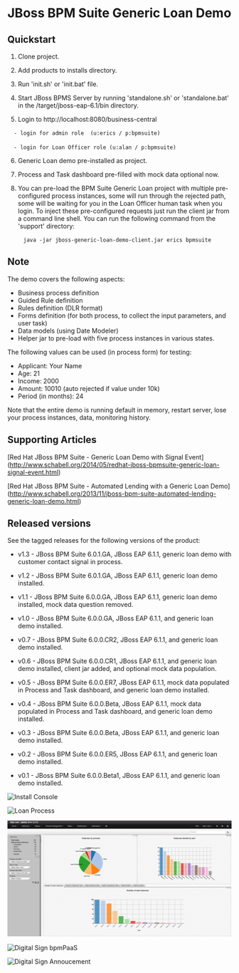JBoss BPM Suite Generic Loan Demo
=================================


Quickstart
----------

1. Clone project.

2. Add products to installs directory.

3. Run 'init.sh' or 'init.bat' file.

4. Start JBoss BPMS Server by running 'standalone.sh' or 'standalone.bat' in the <path-to-project>/target/jboss-eap-6.1/bin directory.

5. Login to http://localhost:8080/business-central

```
  - login for admin role  (u:erics / p:bpmsuite)

  - login for Loan Officer role (u:alan / p:bpmsuite)
```

6. Generic Loan demo pre-installed as project.

7. Process and Task dashboard pre-filled with mock data optional now. 

8. You can pre-load the BPM Suite Generic Loan project with multiple pre-configured process instances, some will run through the
rejected path, some will be waiting for you in the Loan Officer human task when you login. To inject these pre-configured
requests just run the client jar from a command line shell. You can run the following command from the 'support' directory:

```
     java -jar jboss-generic-loan-demo-client.jar erics bpmsuite
```

Note
----

The demo covers the following aspects:
 - Business process definition
 - Guided Rule definition
 - Rules definition (DLR format)
 - Forms definition (for both process, to collect the input parameters, and user task)
 - Data models (using Date Modeler)
 - Helper jar to pre-load with five process instances in various states.

The following values can be used (in process form) for testing:
 - Applicant: Your Name
 - Age: 21
 - Income: 2000
 - Amount: 10010    (auto rejected if value under 10k)
 - Period (in months): 24

Note that the entire demo is running default in memory, restart server, lose your process instances, data, monitoring history.


Supporting Articles
-------------------

[Red Hat JBoss BPM Suite - Generic Loan Demo with Signal Event] (http://www.schabell.org/2014/05/redhat-jboss-bpmsuite-generic-loan-signal-event.html)

[Red Hat JBoss BPM Suite - Automated Lending with a Generic Loan Demo] (http://www.schabell.org/2013/11/jboss-bpm-suite-automated-lending-generic-loan-demo.html)


Released versions
-----------------

See the tagged releases for the following versions of the product:

- v1.3 - JBoss BPM Suite 6.0.1.GA, JBoss EAP 6.1.1, generic loan demo with customer contact signal in process.

- v1.2 - JBoss BPM Suite 6.0.1.GA, JBoss EAP 6.1.1, generic loan demo installed.

- v1.1 - JBoss BPM Suite 6.0.0.GA, JBoss EAP 6.1.1, generic loan demo installed, mock data question removed.

- v1.0 - JBoss BPM Suite 6.0.0.GA, JBoss EAP 6.1.1, and generic loan demo installed.

- v0.7 - JBoss BPM Suite 6.0.0.CR2, JBoss EAP 6.1.1, and generic loan demo installed.

- v0.6 - JBoss BPM Suite 6.0.0.CR1, JBoss EAP 6.1.1, and generic loan demo installed, client jar added, and optional mock data population.

- v0.5 - JBoss BPM Suite 6.0.0.ER7, JBoss EAP 6.1.1, mock data populated in Process and Task dashboard, and generic loan demo installed.

- v0.4 - JBoss BPM Suite 6.0.0.Beta, JBoss EAP 6.1.1, mock data populated in Process and Task dashboard, and generic loan demo installed.

- v0.3 - JBoss BPM Suite 6.0.0.Beta, JBoss EAP 6.1.1, and generic loan demo installed.

- v0.2 - JBoss BPM Suite 6.0.0.ER5, JBoss EAP 6.1.1, and generic loan demo installed.

- v0.1 - JBoss BPM Suite 6.0.0.Beta1, JBoss EAP 6.1.1, and generic loan demo installed.


![Install Console](https://github.com/eschabell/bpms-generic-load-demo/blob/master/docs/demo-images/install-console.png?raw=true)

![Loan Process](https://github.com/eschabell/bpms-generic-load-demo/blob/master/docs/demo-images/generic-loan-process.png?raw=true)

![Process & Task Dashboard](https://github.com/eschabell/bpms-generic-load-demo/blob/master/docs/demo-images/mock-bpm-data.png?raw=true)

![Digital Sign bpmPaaS](https://github.com/eschabell/bpms-generic-load-demo/blob/master/docs/demo-images/bpmpaas-sign.png?raw=true)

![Digital Sign Annoucement](https://github.com/eschabell/bpms-generic-load-demo/blob/master/docs/demo-images/announce-sign.png?raw=true)

